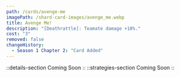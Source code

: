 ```yaml
---
path: /cards/avenge-me
imagePath: /shard-card-images/avenge_me.webp
title: Avenge Me!
description: "[Deathrattle]: Teamate damage +10%."
cost: "3"
removed: false
changeHistory:
  - Season 1 Chapter 2: "Card Added"
---
```

::details-section
Coming Soon
::
::strategies-section
Coming Soon
::